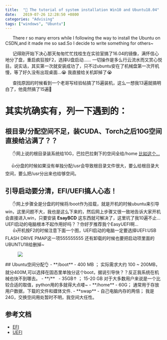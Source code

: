 ```yaml
---
title:  "📕 The tutorial of system installation Win10 and Ubuntu18.04"
date:   2019-07-26 12:28:50 +0800
categories: "Advising"
tags: ["windows", "Ubuntu"]
---
```

&nbsp;&nbsp;&nbsp;&nbsp;&nbsp;&nbsp;There r so many errors while I following the way to install the Ubuntu on CSDN,and it made me so sad.So I decide to write something for others~

&nbsp;&nbsp;&nbsp;&nbsp;&nbsp;&nbsp;记得刚开始下决心那天匆匆忙忙找桂生在实验室搞了16.04的镜像，满怀信心地分了盘，重启疯狂按F2，选择U盘启动…… 一切操作是多么行云流水而又赏心悦目。说实话，其实第一次就安装成功了，只不过ubuntu安在了机械盘第一次开机慢，等了好久没有出现桌面…😭 我直接给关机卸掉了😭<br>

&nbsp;&nbsp;&nbsp;&nbsp;&nbsp;&nbsp;查找原因的时候看到一个老哥写经验帖搞了15遍装机，这么一想我13遍就搞明白了，他竟然搞了15遍🤭


# 其实坑确实有，列一下遇到的：
## 根目录/分配空间不足，装CUDA、Torch之后10G空间直接给沾满了？？<br>
&nbsp;&nbsp;&nbsp;&nbsp;&nbsp;&nbsp;✋网上说的根目录装系统给10G，巴拉巴拉剩下的空间全给/home
[比如这个...](https://www.cnblogs.com/Duane/p/6776302.html)<br>

&nbsp;&nbsp;&nbsp;&nbsp;&nbsp;👍分盘的时候如果没有单独分配/usr会导致根目录文件很大，要么给根目录大空间，要么把/usr分出来也给够空间。

## 引导启动要分清，EFI/UEFI搞人心态！<br>
&nbsp;&nbsp;&nbsp;&nbsp;&nbsp;&nbsp;✋网上步骤全是分盘的时候将/boot作为挂载，就是开机的时候ubuntu来引导win，这里问题不大，我也是这么下来的，然后网上步骤又很一致地告诉大家开机会直接进入win，只要安装  **EsayBCD** 这东西就可解决了，这里坑了我10遍不止…UEFI启动的电脑根本不起作用好吗？？你好歹推荐我个EasyUEFI啊…<br>
&nbsp;&nbsp;&nbsp;&nbsp;&nbsp;&nbsp;👍开机按F2的时候注意下面一个图，UEFI启动的电脑一定要选择UEFI:USB FLASH DRIVE PMAP这一项555555555 还有卸载的时候也要把启动项里面的UBUNTU18给删掉~<br>

<figure>
  <img src="{{ site.baseurl }}/assets/images/190727image/1.jpg">
</figure>
## Ubuntu空间分配👌
- **/boot** - 400 MB ； 实际需求大约 100 ~ 200MB，就分400M,可以选择在固态里单独分这个boot，据说引导快？？反正我系统在机械也快不到哪去。
- **/**  &nbsp;&nbsp;- 35GB↑ ； 15-20 GB 对于大多数用户来说是一个比较合适的取值，python用的多就得大点喽~
- **/home** - 60G； 通常用于存放用户数据，下载的文件和媒体文件.
- **swap** - 自己电脑内存的两倍； 我是24G，交换空间用处暂时不明，我空间大任性。


## 参考文档
- [EFI](https://blog.csdn.net/qq_24624539/article/details/81775635)
- [UEFI](https://www.cnblogs.com/Duane/p/6776302.html)
